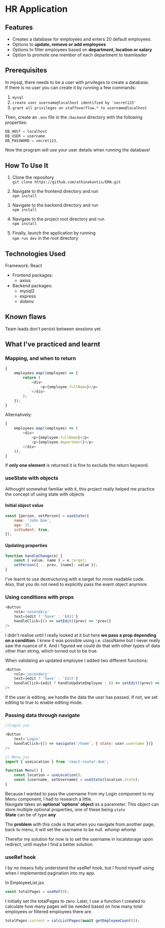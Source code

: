 # HR Application

## Features

-   Creates a database for employees and enters 20 default employees.
-   Options to **update, remove or add employees**
-   Options to filter employees based on **department, location or salary**
-   Option to promote one member of each department to teamleader

## Prerequisites

In mysql, there needs to be a user with privileges to create a database.  
If there is no user you can create it by running a few commands:

1. `mysql`
2. `create user username@localhost identified by 'secret123'`
3. `grant all privileges on staffoverflow.* to username@localhost`

Then, create an `.env` file in the `/backend` directory with the following properties:

```js
DB_HOST = localhost
DB_USER = username
DB_PASSWORD = secret123,
```

Now the program will use your user details when running the database!

## How To Use It

1. Clone the repository  
   `git clone https://github.com/athinakantis/EMA.git`

2. Navigate to the frontend directory and run  
   `npm install`

3. Navigate to the backend directory and run  
   `npm install`

4. Navigate to the project root directory and run  
   `npm install`

5. Finally, launch the application by running  
   `npm run dev` in the root directory

## Technologies Used

Framework: React

-   Frontend packages:
    -   axios
-   Backend packages:
    -   mysql2
    -   express
    -   dotenv

## Known flaws

Team leads don't persist between sessions yet.

## What I've practiced and learnt

### Mapping, and when to return

```js
{
    employees.map((employee) => {
        return (
            <div>
                <p>{employee.fullName}</p>
            </div>
        );
    });
}
```

Alternatively:

```js
{
    employees.map((employee) => (
        <div>
            <p>{employee.fullName}</p>
            <p>{employee.department}</p>
        </div>
    ));
}
```

If **only one element** is returned it is fine to exclude the return keyword.

### useState with objects

Althought somewhat familiar with it, this project really helped me practice the concept of using state with objects

#### Initial object value

```js
const [person, setPerson] = useState({
    name: 'John Doe',
    age: 25,
    isStudent: true,
});
```

#### Updating properties

```js
function handleChange(e) {
    const { value, name } = e.target;
    setPerson({ ...prev, [name]: value });
}
```

I've learnt to use destructuring with e.target for more readable code.  
Also, that you do not need to explicitly pass the event object anymore.

### Using conditions with props

```js
<Button
    role='secondary'
    text={edit ? 'Save' : 'Edit'}
    handleClick={() => setEdit((prev) => !prev)}
/>
```

I didn't realise until I really looked at it but here **we pass a prop depending on a condition**. I knew it was possible using i.e. className but I never really saw the nuance of it. And I figured we could do that with other types of data other than string, which turned out to be true.

When validating an updated employee I added two different functions:

```js
<Button
    role='secondary'
    text={edit ? 'Save' : 'Edit'}
    handleClick={edit ? handleUpdateEmployee : () => setEdit((prev) => !prev)}
/>
```

If the user is editing, we handle the data the user has passed. If not, we set editing to true to enable editing mode.

### Passing data through navigate

```js
//Login.jsx

<Button
    text='Login'
    handleClick={() => navigate('/home', { state: user.username })}
/>
```

```js
// Menu.jsx
import { useLocation } from 'react-router-dom';

function Menu() {
    const location = useLocation();
    const [username, setUsername] = useState(location.state);
}
```

Because I wanted to pass the username from my Login component to my Menu component, I had to research a little.  
Navigate takes an **optional 'options' object** as a parameter. This object can store multiple optional properties, one of these being `state`  
**State** can be of type **any**

The **problem** with this code is that when you navigate from another page, back to menu, it will set the username to be null. _whomp whomp_

Therefor my solution for now is to set the username in localstorage upon redirect, until maybe I find a better solution.

### useRef hook

I by no means fully understand the useRef hook, but I found myself using when I implemented pagination into my app.

In EmployeeList.jsx

```js
const totalPages = useRef(0);
```

I initially set the totalPages to zero.
Later, I use a function I created to calculate how many pages will be needed based on how many total employees or filtered employees there are.

```js
totalPages.current = calcListPages(await getEmployeeCount());
```
